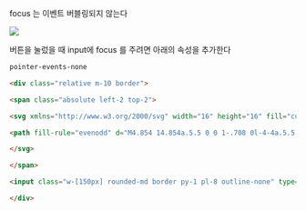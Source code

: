 
focus 는 이벤트 버블링되지 않는다

![](https://i.imgur.com/7OO4pys.png)

버튼을 눌렀을 때 input에 focus 를 주려면 아래의 속성을 추가한다
```html
pointer-events-none
```

```html
<div class="relative m-10 border">

<span class="absolute left-2 top-2">

<svg xmlns="http://www.w3.org/2000/svg" width="16" height="16" fill="currentColor" class="bi bi-arrow-90deg-down" viewBox="0 0 16 16">

<path fill-rule="evenodd" d="M4.854 14.854a.5.5 0 0 1-.708 0l-4-4a.5.5 0 0 1 .708-.708L4 13.293V3.5A2.5 2.5 0 0 1 6.5 1h8a.5.5 0 0 1 0 1h-8A1.5 1.5 0 0 0 5 3.5v9.793l3.146-3.147a.5.5 0 0 1 .708.708z" />

</svg>

</span>

<input class="w-[150px] rounded-md border py-1 pl-8 outline-none" type="text" />

</div>
```